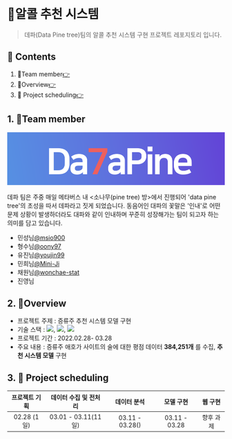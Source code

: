 # 🥂알콜 추천 시스템
> 데파(Data Pine tree)팀의 알콜 추천 시스템 구현 프로젝트 레포지토리 입니다.
## 📑 Contents
1. 🤝Team member[👉](#1)
2. 📝Overview[👉](#2)
3. 📅 Project scheduling[👉](#3)

## 1. 🤝Team member<a id="1"></a>
<p align="center"><img src="./image/da7apine_logo.png"></p>
 데파 팀은 주중 매일 메타버스 내 <소나무(pine tree) 방>에서 진행되어 'data pine tree'의 초성을 따서 데파라고 짓게 되었습니다. 동음어인 대파의 꽃말은 '인내'로 어떤 문제 상황이 발생하더라도 대파와 같이 인내하며 꾸준히 성장해가는 팀이 되고자 하는 의미를 담고 있습니다.

* 민성님[@msio900](https://github.com/msio900)
* 형수님[@oony97](https://github.com/oony97)
* 유진님[@youjin99](https://github.com/youjin99)
* 민희님[@Mini-Ji](https://github.com/Mini-Ji)
* 채원님[@wonchae-stat](https://github.com/wonchae-stat)
* 진영님

## 2. 📝Overview<a id="2"></a>

* 프로젝트 주제 : 증류주 추천 시스템 모델 구현
* 기술 스택 :  <img src="https://img.shields.io/badge/Python-3766AB?style=flat&logo=Python&logoColor=white"/>, <img src="https://img.shields.io/badge/SQLite-003B57?style=flat&logo=SQLite&logoColor=white"/>, <img src="https://img.shields.io/badge/Keras-D00000?style=flat&logo=Keras&logoColor=white"/>
* 프로젝트 기간 : 2022.02.28- 03.28
* 주요 내용 : 증류주 애호가 사이트의 술에 대한 평점 데이터 **384,251개** 를 수집, **추천 시스템 모델** 구현


## 3. 📅 Project scheduling<a id="3"></a>

| 프로젝트 기획 | 데이터 수집 및 전처리 |   데이터 분석   |   모델 구현   |  웹 구현  |
| :-----------: | :-------------------: | :-------------: | :-----------: | :-------: |
|  02.28 (1일)  |  03.01 - 03.11(11일)  | 03.11 - 03.28() | 03.11 - 03.28 | 향후 과제 |

